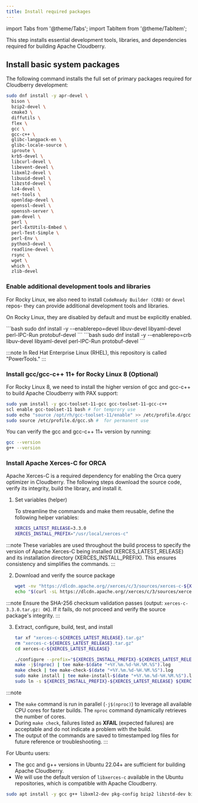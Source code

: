 ```yaml
---
title: Install required packages
---
```


import Tabs from '@theme/Tabs';
import TabItem from '@theme/TabItem';

This step installs essential development tools, libraries, and dependencies required for building Apache Cloudberry.

## Install basic system packages

The following command installs the full set of primary packages required for Cloudberry development:

<Tabs>
<TabItem value="rocky-linux" label="For Rocky Linux 8+" default>

```bash
sudo dnf install -y apr-devel \
  bison \
  bzip2-devel \
  cmake3 \
  diffutils \
  flex \
  gcc \
  gcc-c++ \
  glibc-langpack-en \
  glibc-locale-source \
  iproute \
  krb5-devel \
  libcurl-devel \
  libevent-devel \
  libxml2-devel \
  libuuid-devel \
  libzstd-devel \
  lz4-devel \
  net-tools \
  openldap-devel \
  openssl-devel \
  openssh-server \
  pam-devel \
  perl \
  perl-ExtUtils-Embed \
  perl-Test-Simple \
  perl-Env \
  python3-devel \
  readline-devel \
  rsync \
  wget \
  which \
  zlib-devel
```

### Enable additional development tools and libraries

For Rocky Linux, we also need to install `CodeReady Builder (CRB)` or `devel` repos- they can provide additional development tools and libraries.

On Rocky Linux, they are disabled by default and must be explicitly enabled.

<Tabs>
<TabItem value="rocky-linux-8" label="For Rocky Linux 8" default>
```bash
sudo dnf install -y --enablerepo=devel libuv-devel libyaml-devel perl-IPC-Run protobuf-devel
```
</TabItem>
<TabItem value="rocky-linux-9" label="For Rocky Linux 9">
```bash
sudo dnf install -y --enablerepo=crb libuv-devel libyaml-devel perl-IPC-Run protobuf-devel
```
</TabItem>
</Tabs>

:::note
In Red Hat Enterprise Linux (RHEL), this repository is called "PowerTools."
:::

### Install gcc/gcc-c++ 11+ for Rocky Linux 8 (Optional)

For Rocky Linux 8, we need to install the higher version of gcc and gcc-c++ to build Apache Cloudberry with PAX support:

```bash
sudo yum install -y gcc-toolset-11-gcc gcc-toolset-11-gcc-c++
scl enable gcc-toolset-11 bash # for temprory use
sudo echo "source /opt/rh/gcc-toolset-11/enable" >> /etc/profile.d/gcc.sh
sudo source /etc/profile.d/gcc.sh #  for permanent use
```

You can verify the gcc and gcc-c++ 11+ version by running:

```bash
gcc --version
g++ --version
```

### Install Apache Xerces-C for ORCA

Apache Xerces-C is a required dependency for enabling the Orca query optimizer in Cloudberry. The following steps download the source code, verify its integrity, build the library, and install it.

1. Set variables (helper)

    To streamline the commands and make them reusable, define the following helper variables:

    ```bash
    XERCES_LATEST_RELEASE=3.3.0
    XERCES_INSTALL_PREFIX="/usr/local/xerces-c"
    ```

:::note
These variables are used throughout the build process to specify the version of Apache Xerces-C being installed (XERCES_LATEST_RELEASE) and its installation directory (XERCES_INSTALL_PREFIX). This ensures consistency and simplifies the commands.
:::

2. Download and verify the source package

    ```bash
    wget -nv "https://dlcdn.apache.org//xerces/c/3/sources/xerces-c-${XERCES_LATEST_RELEASE}.tar.gz"
    echo "$(curl -sL https://dlcdn.apache.org//xerces/c/3/sources/xerces-c-${XERCES_LATEST_RELEASE}.tar.gz.sha256)" | sha256sum -c -
    ```

:::note
Ensure the SHA-256 checksum validation passes (output: `xerces-c-3.3.0.tar.gz: OK`). If it fails, do not proceed and verify the source package's integrity.
:::

3. Extract, configure, build, test, and install

    ```bash
    tar xf "xerces-c-${XERCES_LATEST_RELEASE}.tar.gz"
    rm "xerces-c-${XERCES_LATEST_RELEASE}.tar.gz"
    cd xerces-c-${XERCES_LATEST_RELEASE}

    ./configure --prefix="${XERCES_INSTALL_PREFIX}-${XERCES_LATEST_RELEASE}" | tee configure-$(date "+%Y.%m.%d-%H.%M.%S").log
    make -j$(nproc) | tee make-$(date "+%Y.%m.%d-%H.%M.%S").log
    make check | tee make-check-$(date "+%Y.%m.%d-%H.%M.%S").log
    sudo make install | tee make-install-$(date "+%Y.%m.%d-%H.%M.%S").log
    sudo ln -s ${XERCES_INSTALL_PREFIX}-${XERCES_LATEST_RELEASE} ${XERCES_INSTALL_PREFIX}
    ```

:::note
- The `make` command is run in parallel (`-j$(nproc)`) to leverage all available CPU cores for faster builds. The `nproc` command dynamically retrieves the number of cores.
- During `make check`, failures listed as **XFAIL** (expected failures) are acceptable and do not indicate a problem with the build.
- The output of the commands are saved to timestamped log files for future reference or troubleshooting.
:::

</TabItem>
<TabItem value="ubuntu" label="For Ubuntu 22.04+">

For Ubuntu users:

- The gcc and g++ versions in Ubuntu 22.04+ are sufficient for building Apache Cloudberry.
- We will use the default version of `libxerces-c` available in the Ubuntu repositories, which is compatible with Apache Cloudberry.

```bash
sudo apt install -y gcc g++ libxml2-dev pkg-config bzip2 libzstd-dev bison python3 flex python3-dev libreadline-dev  libuv1-dev libkrb5-dev libapr1-dev libevent-dev libyaml-dev libssl-dev libpam0g-dev libcurl4-gnutls-dev libbz2-dev libldap2-dev libxerces-c-dev libperl-dev libipc-run-perl make cmake libprotobuf-dev python3-setuptools iproute2 iputils-ping rsync liblz4-dev protobuf-compiler language-pack-en locales
```
</TabItem>
</Tabs>
